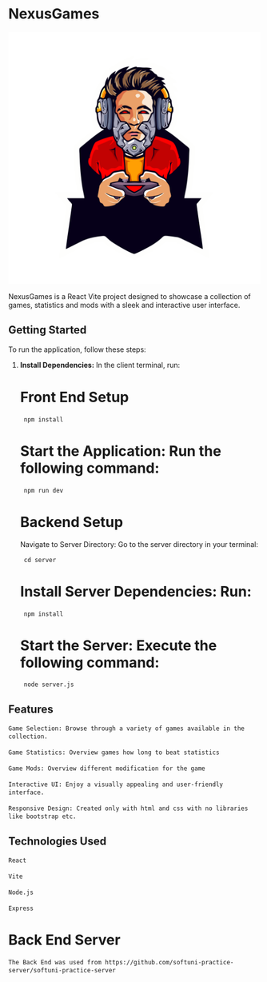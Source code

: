 # NexusGames

![Project Image](client/public/images/gaming-logo.png)

NexusGames is a React Vite project designed to showcase a collection of games, statistics and mods with a sleek and interactive user interface.

## Getting Started

To run the application, follow these steps:


1. **Install Dependencies:** In the client terminal, run:
    
    # Front End Setup

        npm install

    # Start the Application: Run the following command:

        npm run dev

    # Backend Setup

    Navigate to Server Directory: Go to the server directory in your terminal:

        cd server

    # Install Server Dependencies: Run:

        npm install

    # Start the Server: Execute the following command:

        node server.js

## Features

    Game Selection: Browse through a variety of games available in the collection.

    Game Statistics: Overview games how long to beat statistics

    Game Mods: Overview different modification for the game

    Interactive UI: Enjoy a visually appealing and user-friendly interface.

    Responsive Design: Created only with html and css with no libraries like bootstrap etc.

## Technologies Used

    React

    Vite

    Node.js

    Express

# Back End Server
    The Back End was used from https://github.com/softuni-practice-server/softuni-practice-server 